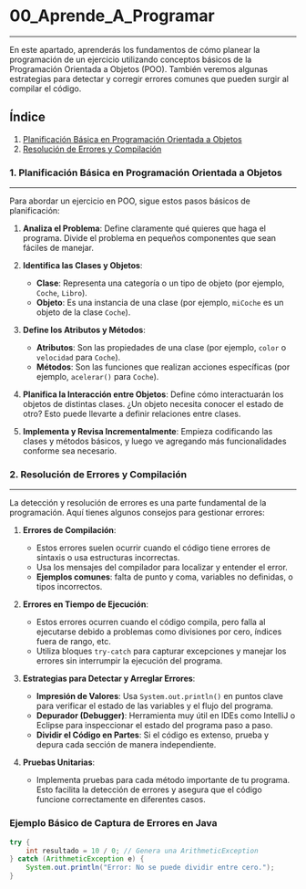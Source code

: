 # 00_Aprende_A_Programar
---

En este apartado, aprenderás los fundamentos de cómo planear la programación de un ejercicio utilizando conceptos básicos de la Programación Orientada a Objetos (POO). También veremos algunas estrategias para detectar y corregir errores comunes que pueden surgir al compilar el código.

## Índice
1. [Planificación Básica en Programación Orientada a Objetos](#1-planificación-básica-en-programación-orientada-a-objetos)
2. [Resolución de Errores y Compilación](#2-resolución-de-errores-y-compilación)

### 1. Planificación Básica en Programación Orientada a Objetos
---

Para abordar un ejercicio en POO, sigue estos pasos básicos de planificación:

1. **Analiza el Problema**: Define claramente qué quieres que haga el programa. Divide el problema en pequeños componentes que sean fáciles de manejar.
   
2. **Identifica las Clases y Objetos**:
   - **Clase**: Representa una categoría o un tipo de objeto (por ejemplo, `Coche`, `Libro`).
   - **Objeto**: Es una instancia de una clase (por ejemplo, `miCoche` es un objeto de la clase `Coche`).

3. **Define los Atributos y Métodos**:
   - **Atributos**: Son las propiedades de una clase (por ejemplo, `color` o `velocidad` para `Coche`).
   - **Métodos**: Son las funciones que realizan acciones específicas (por ejemplo, `acelerar()` para `Coche`).

4. **Planifica la Interacción entre Objetos**: Define cómo interactuarán los objetos de distintas clases. ¿Un objeto necesita conocer el estado de otro? Esto puede llevarte a definir relaciones entre clases.

5. **Implementa y Revisa Incrementalmente**: Empieza codificando las clases y métodos básicos, y luego ve agregando más funcionalidades conforme sea necesario.

### 2. Resolución de Errores y Compilación
---

La detección y resolución de errores es una parte fundamental de la programación. Aquí tienes algunos consejos para gestionar errores:

1. **Errores de Compilación**:
   - Estos errores suelen ocurrir cuando el código tiene errores de sintaxis o usa estructuras incorrectas.
   - Usa los mensajes del compilador para localizar y entender el error.
   - **Ejemplos comunes**: falta de punto y coma, variables no definidas, o tipos incorrectos.

2. **Errores en Tiempo de Ejecución**:
   - Estos errores ocurren cuando el código compila, pero falla al ejecutarse debido a problemas como divisiones por cero, índices fuera de rango, etc.
   - Utiliza bloques `try-catch` para capturar excepciones y manejar los errores sin interrumpir la ejecución del programa.

3. **Estrategias para Detectar y Arreglar Errores**:
   - **Impresión de Valores**: Usa `System.out.println()` en puntos clave para verificar el estado de las variables y el flujo del programa.
   - **Depurador (Debugger)**: Herramienta muy útil en IDEs como IntelliJ o Eclipse para inspeccionar el estado del programa paso a paso.
   - **Dividir el Código en Partes**: Si el código es extenso, prueba y depura cada sección de manera independiente.

4. **Pruebas Unitarias**:
   - Implementa pruebas para cada método importante de tu programa. Esto facilita la detección de errores y asegura que el código funcione correctamente en diferentes casos.

### Ejemplo Básico de Captura de Errores en Java

```java
try {
    int resultado = 10 / 0; // Genera una ArithmeticException
} catch (ArithmeticException e) {
    System.out.println("Error: No se puede dividir entre cero.");
}